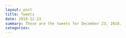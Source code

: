 ```yaml
---
layout: post
title: Tweets
date: 2018-12-23
summary: These are the tweets for December 23, 2018.
categories:
---
```


